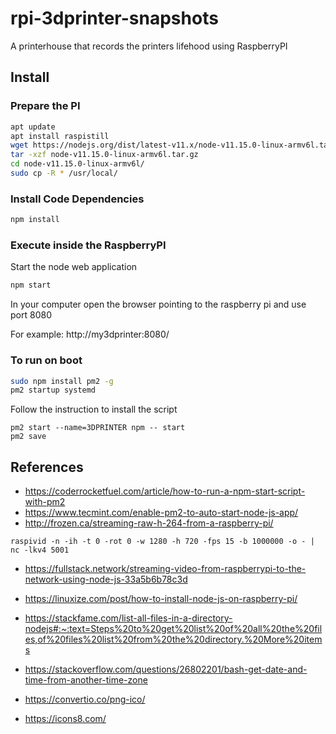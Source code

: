 # rpi-3dprinter-snapshots
A printerhouse that records the printers lifehood using RaspberryPI

## Install 

### Prepare the PI
```bash
apt update
apt install raspistill
wget https://nodejs.org/dist/latest-v11.x/node-v11.15.0-linux-armv6l.tar.gz
tar -xzf node-v11.15.0-linux-armv6l.tar.gz
cd node-v11.15.0-linux-armv6l/
sudo cp -R * /usr/local/
```

### Install Code Dependencies
```bash
npm install
```

### Execute inside the RaspberryPI
Start the node web application
```bash
npm start
```

In your computer open the browser pointing to the raspberry pi and use port 8080

For example: http://my3dprinter:8080/


### To run on boot
```bash
sudo npm install pm2 -g
pm2 startup systemd
```
Follow the instruction to install the script
```
pm2 start --name=3DPRINTER npm -- start
pm2 save
```


## References
- https://coderrocketfuel.com/article/how-to-run-a-npm-start-script-with-pm2
- https://www.tecmint.com/enable-pm2-to-auto-start-node-js-app/
- http://frozen.ca/streaming-raw-h-264-from-a-raspberry-pi/
```
raspivid -n -ih -t 0 -rot 0 -w 1280 -h 720 -fps 15 -b 1000000 -o - | nc -lkv4 5001
```

- https://fullstack.network/streaming-video-from-raspberrypi-to-the-network-using-node-js-33a5b6b78c3d

- https://linuxize.com/post/how-to-install-node-js-on-raspberry-pi/
- https://stackfame.com/list-all-files-in-a-directory-nodejs#:~:text=Steps%20to%20get%20list%20of%20all%20the%20files,of%20files%20list%20from%20the%20directory.%20More%20items
- https://stackoverflow.com/questions/26802201/bash-get-date-and-time-from-another-time-zone
- https://convertio.co/png-ico/
- https://icons8.com/
